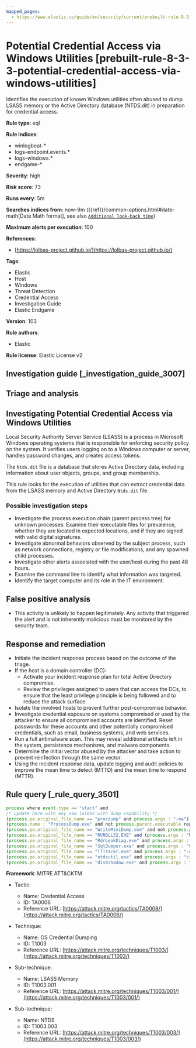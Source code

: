 ```yaml
---
mapped_pages:
  - https://www.elastic.co/guide/en/security/current/prebuilt-rule-8-3-3-potential-credential-access-via-windows-utilities.html
---
```


# Potential Credential Access via Windows Utilities [prebuilt-rule-8-3-3-potential-credential-access-via-windows-utilities]

Identifies the execution of known Windows utilities often abused to dump LSASS memory or the Active Directory database (NTDS.dit) in preparation for credential access.

**Rule type**: eql

**Rule indices**:

* winlogbeat-*
* logs-endpoint.events.*
* logs-windows.*
* endgame-*

**Severity**: high

**Risk score**: 73

**Runs every**: 5m

**Searches indices from**: now-9m ({{ref}}/common-options.html#date-math[Date Math format], see also [`Additional look-back time`](docs-content://solutions/security/detect-and-alert/create-detection-rule.md#rule-schedule))

**Maximum alerts per execution**: 100

**References**:

* [https://lolbas-project.github.io/](https://lolbas-project.github.io/)

**Tags**:

* Elastic
* Host
* Windows
* Threat Detection
* Credential Access
* Investigation Guide
* Elastic Endgame

**Version**: 103

**Rule authors**:

* Elastic

**Rule license**: Elastic License v2

## Investigation guide [_investigation_guide_3007]

## Triage and analysis

## Investigating Potential Credential Access via Windows Utilities

Local Security Authority Server Service (LSASS) is a process in Microsoft Windows operating systems that is responsible for enforcing security policy on the system. It verifies users logging on to a Windows computer or server, handles password changes, and creates access tokens.

The `Ntds.dit` file is a database that stores Active Directory data, including information about user objects, groups, and group membership.

This rule looks for the execution of utilities that can extract credential data from the LSASS memory and Active Directory `Ntds.dit` file.

### Possible investigation steps

- Investigate the process execution chain (parent process tree) for unknown processes. Examine their executable files for prevalence, whether they are located in expected locations, and if they are signed with valid digital signatures.
- Investigate abnormal behaviors observed by the subject process, such as network connections, registry or file modifications, and any spawned child processes.
- Investigate other alerts associated with the user/host during the past 48 hours.
- Examine the command line to identify what information was targeted.
- Identify the target computer and its role in the IT environment.

## False positive analysis

- This activity is unlikely to happen legitimately. Any activity that triggered the alert and is not inherently malicious must be monitored by the security team.

## Response and remediation

- Initiate the incident response process based on the outcome of the triage.
- If the host is a domain controller (DC):
  - Activate your incident response plan for total Active Directory compromise.
  - Review the privileges assigned to users that can access the DCs, to ensure that the least privilege principle is being followed and to reduce the attack surface.
- Isolate the involved hosts to prevent further post-compromise behavior.
- Investigate credential exposure on systems compromised or used by the attacker to ensure all compromised accounts are identified. Reset passwords for these accounts and other potentially compromised credentials, such as email, business systems, and web services.
- Run a full antimalware scan. This may reveal additional artifacts left in the system, persistence mechanisms, and malware components.
- Determine the initial vector abused by the attacker and take action to prevent reinfection through the same vector.
- Using the incident response data, update logging and audit policies to improve the mean time to detect (MTTD) and the mean time to respond (MTTR).

## Rule query [_rule_query_3501]

```js
process where event.type == "start" and
/* update here with any new lolbas with dump capability */
(process.pe.original_file_name == "procdump" and process.args : "-ma") or
(process.name : "ProcessDump.exe" and not process.parent.executable regex~ """C:\\Program Files( \(x86\))?\\Cisco Systems\\.*""") or
(process.pe.original_file_name == "WriteMiniDump.exe" and not process.parent.executable regex~ """C:\\Program Files( \(x86\))?\\Steam\\.*""") or
(process.pe.original_file_name == "RUNDLL32.EXE" and (process.args : "MiniDump*" or process.command_line : "*comsvcs.dll*#24*")) or
(process.pe.original_file_name == "RdrLeakDiag.exe" and process.args : "/fullmemdmp") or
(process.pe.original_file_name == "SqlDumper.exe" and process.args : "0x01100*") or
(process.pe.original_file_name == "TTTracer.exe" and process.args : "-dumpFull" and process.args : "-attach") or
(process.pe.original_file_name == "ntdsutil.exe" and process.args : "create*full*") or
(process.pe.original_file_name == "diskshadow.exe" and process.args : "/s")
```

**Framework**: MITRE ATT&CKTM

* Tactic:

    * Name: Credential Access
    * ID: TA0006
    * Reference URL: [https://attack.mitre.org/tactics/TA0006/](https://attack.mitre.org/tactics/TA0006/)

* Technique:

    * Name: OS Credential Dumping
    * ID: T1003
    * Reference URL: [https://attack.mitre.org/techniques/T1003/](https://attack.mitre.org/techniques/T1003/)

* Sub-technique:

    * Name: LSASS Memory
    * ID: T1003.001
    * Reference URL: [https://attack.mitre.org/techniques/T1003/001/](https://attack.mitre.org/techniques/T1003/001/)

* Sub-technique:

    * Name: NTDS
    * ID: T1003.003
    * Reference URL: [https://attack.mitre.org/techniques/T1003/003/](https://attack.mitre.org/techniques/T1003/003/)



